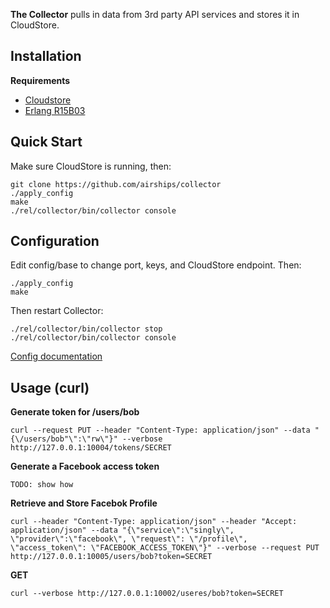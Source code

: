 **The Collector** pulls in data from 3rd party API services and stores it in CloudStore.

## Installation

**Requirements**

* [Cloudstore](https://github.com/airships/zephyr/tree/master/cloudstore)
* [Erlang R15B03](https://www.erlang-solutions.com/downloads/download-erlang-otp)

## Quick Start

Make sure CloudStore is running, then:

    git clone https://github.com/airships/collector
    ./apply_config
    make
    ./rel/collector/bin/collector console

## Configuration

Edit config/base to change port, keys, and CloudStore endpoint. Then:

    ./apply_config
    make

Then restart Collector:

    ./rel/collector/bin/collector stop
    ./rel/collector/bin/collector console

[Config documentation](https://github.com/airships/zephyr/wiki/Configuration)


## Usage (curl)

**Generate token for /users/bob**

    curl --request PUT --header "Content-Type: application/json" --data "{\/users/bob"\":\"rw\"}" --verbose http://127.0.0.1:10004/tokens/SECRET

**Generate a Facebook access token**

    TODO: show how

**Retrieve and Store Facebok Profile**

    curl --header "Content-Type: application/json" --header "Accept: application/json" --data "{\"service\":\"singly\", \"provider\":\"facebook\", \"request\": \"/profile\", \"access_token\": \"FACEBOOK_ACCESS_TOKEN\"}" --verbose --request PUT http://127.0.0.1:10005/users/bob?token=SECRET

**GET**

    curl --verbose http://127.0.0.1:10002/useres/bob?token=SECRET
